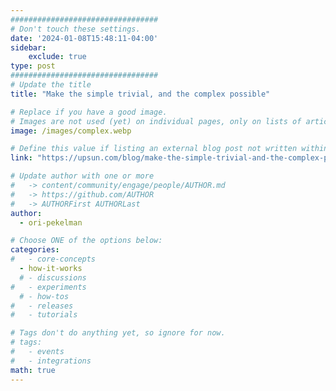 ```yaml
---
#################################
# Don't touch these settings.
date: '2024-01-08T15:48:11-04:00'
sidebar:
    exclude: true
type: post
#################################
# Update the title
title: "Make the simple trivial, and the complex possible"

# Replace if you have a good image. 
# Images are not used (yet) on individual pages, only on lists of articles.
image: /images/complex.webp

# Define this value if listing an external blog post not written within this site.
link: "https://upsun.com/blog/make-the-simple-trivial-and-the-complex-possible/"

# Update author with one or more
#   -> content/community/engage/people/AUTHOR.md
#   -> https://github.com/AUTHOR
#   -> AUTHORFirst AUTHORLast
author:
  - ori-pekelman

# Choose ONE of the options below:
categories:
#   - core-concepts
  - how-it-works
  # - discussions
#   - experiments
  # - how-tos
#   - releases
#   - tutorials

# Tags don't do anything yet, so ignore for now.
# tags:
#   - events
#   - integrations
math: true
---
```

